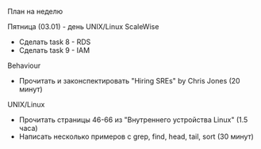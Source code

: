 План на неделю

Пятница (03.01) - день UNIX/Linux
ScaleWise
* Сделать task 8 - RDS
* Сделать task 9 - IAM

Behaviour
* Прочитать и законспектировать "Hiring SREs" by Chris Jones (20 минут)

UNIX/Linux
* Прочитать страницы 46-66 из "Внутреннего устройства Linux" (1.5 часа)
* Написать несколько примеров с grep, find, head, tail, sort (30 минут)